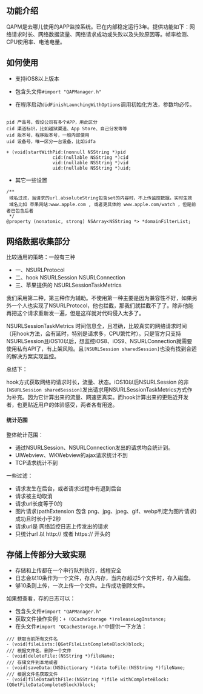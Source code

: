 ## 功能介绍

QAPM是去哪儿使用的APP监控系统。已在内部稳定运行3年。提供功能如下：网络请求时长、网络数据流量、网络请求成功或失败以及失败原因等。帧率检测、CPU使用率、电池电量。

## 如何使用

* 支持iOS8以上版本
* 包含头文件`#import "QAPManager.h"`

* 在程序启动`didFinishLaunchingWithOptions`调用初始化方法，参数均必传。

```

pid 产品号，假设公司有多个APP，用此区分
cid 渠道标识，比如越狱渠道、App Store、自己分发等等
vid 版本号，程序版本号，一般内部使用
uid 设备号，唯一区分一台设备，比如idfa

+ (void)startWithPid:(nonnull NSString *)pid
                 cid:(nullable NSString *)cid
                 vid:(nullable NSString *)vid
                 uid:(nullable NSString *)uid;
```



* 其它一些设置

```
/**
 域名过滤，当请求的url.absoluteString包含set的内容时，不上传监控数据。实时生效
 域名比如 苹果网站:www.apple.com , 或者更具体的 www.apple.com/watch ，但是前者已包含后者
 */
@property (nonatomic, strong) NSArray<NSString *> *domainFilterList;
```

## 网络数据收集部分

比较通用的策略：一般有三种

* 一、NSURLProtocol
* 二、hook NSURLSession NSURLConnection
* 三、苹果提供的 NSURLSessionTaskMetrics

我们采用第二种，第三种作为辅助。不使用第一种主要是因为兼容性不好，如果另外一个人也实现了NSURLProtocol，他也拦截，那我们就拦截不了了。除非他能再把这个请求重新发一遍，但是这样就对代码侵入太多了。

NSURLSessionTaskMetrics 时间信息全，且准确，比较真实的网络请求时间（用hook方法，会有延时，特别是请求多，CPU繁忙时）。只是官方只支持NSURLSession且iOS10以后，想监控iOS8、iOS9、NSURLConnection就需要使用私有API了，有上架风险。且`[NSURLSession sharedSession]`也没有找到合适的解决方案实现监控。

总结下：

hook方式获取网络的请求时长，流量、状态。iOS10以后NSURLSession 的非`[NSURLSession sharedSession]`发出请求用NSURLSessionTaskMetrics方式作为补充。因为它计算出来的流量、网速更真实。而hook计算出来的更贴近开发者，也更贴近用户的体验感受，两者各有用途。

#### 统计范围

整体统计范围：

* 通过NSURLSession、NSURLConnection发出的请求均会统计到。
* UIWebview、WKWebview的ajax请求统计不到
* TCP请求统计不到

一些过滤：

* 请求发生在后台，或者请求过程中有退到后台
* 请求被主动取消
* 请求url长度等于0的
* 图片请求(pathExtension 包含 png、jpg、jpeg、gif、webp判定为图片请求)成功且时长小于2秒
* 请求url是 网络监控日志上传发出的请求
* 只统计url 以 http:// 或者 https://  开头的

## 存储上传部分大致实现

* 存储和上传都在一个串行队列执行，线程安全
* 日志会以10条作为一个文件，存入内存，当内存超过5个文件时，存入磁盘。
* 够10条则上传，一次上传一个文件。上传成功删除文件。

如果想查看，存的日志可以：

* 包含头文件`#import "QAPManager.h"`
* 获取文件操作实例：`+ (QCacheStorage *)releaseLogInstance;`
* 在头文件`#import "QCacheStorage.h"`中提供一下方法：

```
/// 获取当前所有文件名
- (void)fileLists:(QGetFileListCompleteBlock)block;
/// 根据文件名，删除一个文件
- (void)deleteFile:(NSString *)fileName;
/// 存储文件到本地或者
- (void)saveData:(NSDictionary *)data toFile:(NSString *)fileName;
/// 根据文件名获取文件
- (void)fileDataWithFile:(NSString *)file withCompleteBlock:(QGetFileDataCompleteBlock)block;
```






